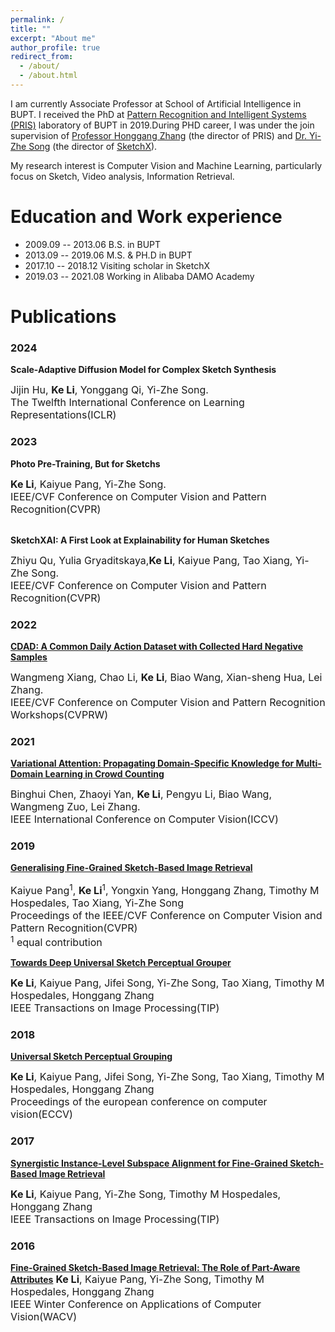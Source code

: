 ```yaml
---
permalink: /
title: ""
excerpt: "About me"
author_profile: true
redirect_from: 
  - /about/
  - /about.html
---
```


I am currently Associate Professor at School of Artificial Intelligence in BUPT. I received the PhD at [Pattern Recognition and Intelligent Systems (PRIS)](http://www.pris.net.cn/) laboratory of BUPT in 2019.During PHD career, I was under the join supervision of [Professor Honggang Zhang](https://teacher.bupt.edu.cn/zhanghonggang/zh_CN/index.htm) (the director of PRIS) and [Dr. Yi-Zhe Song](https://scholar.google.co.uk/citations?user=irZFP_AAAAAJ&hl=en) (the director of [SketchX](http://sketchx.eecs.qmul.ac.uk/)).

My research interest is Computer Vision and Machine Learning, particularly focus on Sketch, Video analysis, Information Retrieval.

# Education and Work experience

* 2009.09 -- 2013.06   B.S.              in BUPT
* 2013.09 -- 2019.06   M.S. & PH.D       in BUPT
* 2017.10 -- 2018.12   Visiting scholar  in SketchX
* 2019.03 -- 2021.08   Working           in Alibaba DAMO Academy

# Publications
### **2024**
**Scale-Adaptive Diffusion Model for Complex Sketch Synthesis**

<font size=3>
Jijin Hu, <b>Ke Li</b>, Yonggang Qi, Yi-Zhe Song.
<br>
The Twelfth International Conference on Learning Representations(ICLR)
</font>

### **2023**
**Photo Pre-Training, But for Sketchs**

<font size=3>
<b>Ke Li</b>, Kaiyue Pang, Yi-Zhe Song.
<br>
IEEE/CVF Conference on Computer Vision and Pattern Recognition(CVPR)
</font>

<br>
<br>

**SketchXAI: A First Look at Explainability for Human Sketches**

<font size=3>
Zhiyu Qu, Yulia Gryaditskaya,<b>Ke Li</b>, Kaiyue Pang, Tao Xiang, Yi-Zhe Song.
<br>
IEEE/CVF Conference on Computer Vision and Pattern Recognition(CVPR)
</font>

### **2022**
[**CDAD: A Common Daily Action Dataset with Collected Hard Negative Samples**](http://keli-sketchx.github.io/files/CVPRW2022.pdf)

<font size=3>
Wangmeng Xiang, Chao Li, <b>Ke Li</b>, Biao Wang, Xian-sheng Hua, Lei Zhang.
<br>
IEEE/CVF Conference on Computer Vision and Pattern Recognition Workshops(CVPRW)
</font>

### **2021**
[**Variational Attention: Propagating Domain-Specific Knowledge for Multi-Domain Learning in Crowd Counting**](https://arxiv.org/abs/2108.08023)

<font size=3>
Binghui Chen, Zhaoyi Yan, <b>Ke Li</b>, Pengyu Li, Biao Wang, Wangmeng Zuo, Lei Zhang.
<br>
IEEE International Conference on Computer Vision(ICCV)
</font>


### **2019**

[**Generalising Fine-Grained Sketch-Based Image Retrieval**](http://keli-sketchx.github.io/files/CVPR2019.pdf)

<font size=3>
Kaiyue Pang<sup>1</sup>, <b>Ke Li</b><sup>1</sup>, Yongxin Yang, Honggang Zhang, Timothy M Hospedales, Tao Xiang, Yi-Zhe Song
<br>
Proceedings of the IEEE/CVF Conference on Computer Vision and Pattern Recognition(CVPR)
<br>
<sup>1</sup> equal contribution
</font>

<br>

[**Towards Deep Universal Sketch Perceptual Grouper**](http://keli-sketchx.github.io/files/TIP2019.pdf)

<font size=3>
<b>Ke Li</b>, Kaiyue Pang, Jifei Song, Yi-Zhe Song, Tao Xiang, Timothy M Hospedales, Honggang Zhang
<br>
IEEE Transactions on Image Processing(TIP)
</font>



### **2018**


[**Universal Sketch Perceptual Grouping**](http://keli-sketchx.github.io/files/ECCV2018.pdf)

<font size=3>
<b>Ke Li</b>, Kaiyue Pang, Jifei Song, Yi-Zhe Song, Tao Xiang, Timothy M Hospedales, Honggang Zhang
<br>
Proceedings of the european conference on computer vision(ECCV)
</font>


### 2017

[**Synergistic Instance-Level Subspace Alignment for Fine-Grained Sketch-Based Image Retrieval**](http://keli-sketchx.github.io/files/TIP2017.pdf)

<font size=3>
<b>Ke Li</b>, Kaiyue Pang, Yi-Zhe Song, Timothy M Hospedales, Honggang Zhang
<br>
IEEE Transactions on Image Processing(TIP)
</font>



### 2016


[**Fine-Grained Sketch-Based Image Retrieval: The Role of Part-Aware Attributes**](http://keli-sketchx.github.io/files/WACV2016.pdf)
<font size=3>
<b>Ke Li</b>, Kaiyue Pang, Yi-Zhe Song, Timothy M Hospedales, Honggang Zhang
<br>
IEEE Winter Conference on Applications of Computer Vision(WACV)
</font>






